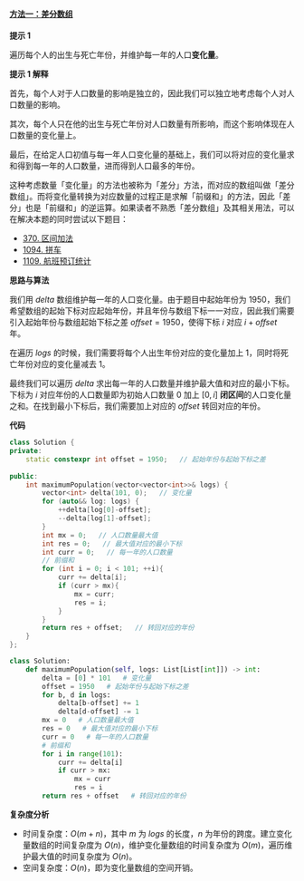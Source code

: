 #### [方法一：差分数组](https://leetcode.cn/problems/maximum-population-year/solutions/766081/ren-kou-zui-duo-de-nian-fen-by-leetcode-5m7r4/)

**提示 1**

遍历每个人的出生与死亡年份，并维护每一年的人口**变化量**。

**提示 1 解释**

首先，每个人对于人口数量的影响是独立的，因此我们可以独立地考虑每个人对人口数量的影响。

其次，每个人只在他的出生与死亡年份对人口数量有所影响，而这个影响体现在人口数量的变化量上。

最后，在给定人口初值与每一年人口变化量的基础上，我们可以将对应的变化量求和得到每一年的人口数量，进而得到人口最多的年份。

这种考虑数量「变化量」的方法也被称为「差分」方法，而对应的数组叫做「差分数组」。而将变化量转换为对应数量的过程正是求解「前缀和」的方法，因此「差分」也是「前缀和」的逆运算。如果读者不熟悉「差分数组」及其相关用法，可以在解决本题的同时尝试以下题目：

- [370\. 区间加法](https://leetcode-cn.com/problems/range-addition/)
- [1094\. 拼车](https://leetcode-cn.com/problems/car-pooling/)
- [1109\. 航班预订统计](https://leetcode-cn.com/problems/corporate-flight-bookings/)

**思路与算法**

我们用 $delta$ 数组维护每一年的人口变化量。由于题目中起始年份为 $1950$，我们希望数组的起始下标对应起始年份，并且年份与数组下标一一对应，因此我们需要引入起始年份与数组起始下标之差 $offset = 1950$，使得下标 $i$ 对应 $i + offset$ 年。

在遍历 $logs$ 的时候，我们需要将每个人出生年份对应的变化量加上 $1$，同时将死亡年份对应的变化量减去 $1$。

最终我们可以遍历 $delta$ 求出每一年的人口数量并维护最大值和对应的最小下标。下标为 $i$ 对应年份的人口数量即为初始人口数量 $0$ 加上 $[0, i]$ **闭区间**的人口变化量之和。在找到最小下标后，我们需要加上对应的 $offset$ 转回对应的年份。

**代码**

```cpp
class Solution {
private:
    static constexpr int offset = 1950;   // 起始年份与起始下标之差
    
public:
    int maximumPopulation(vector<vector<int>>& logs) {
        vector<int> delta(101, 0);   // 变化量
        for (auto&& log: logs) {
            ++delta[log[0]-offset];
            --delta[log[1]-offset];
        }
        int mx = 0;   // 人口数量最大值
        int res = 0;   // 最大值对应的最小下标
        int curr = 0;   // 每一年的人口数量
        // 前缀和
        for (int i = 0; i < 101; ++i){
            curr += delta[i];
            if (curr > mx){
                mx = curr;
                res = i;
            }
        }
        return res + offset;   // 转回对应的年份
    }
};
```

```python
class Solution:
    def maximumPopulation(self, logs: List[List[int]]) -> int:
        delta = [0] * 101   # 变化量
        offset = 1950   # 起始年份与起始下标之差
        for b, d in logs:
            delta[b-offset] += 1
            delta[d-offset] -= 1
        mx = 0   # 人口数量最大值
        res = 0   # 最大值对应的最小下标
        curr = 0   # 每一年的人口数量
        # 前缀和
        for i in range(101):
            curr += delta[i]
            if curr > mx:
                mx = curr
                res = i
        return res + offset   # 转回对应的年份
```

**复杂度分析**

- 时间复杂度：$O(m + n)$，其中 $m$ 为 $logs$ 的长度，$n$ 为年份的跨度。建立变化量数组的时间复杂度为 $O(n)$，维护变化量数组的时间复杂度为 $O(m)$，遍历维护最大值的时间复杂度为 $O(n)$。
- 空间复杂度：$O(n)$，即为变化量数组的空间开销。
